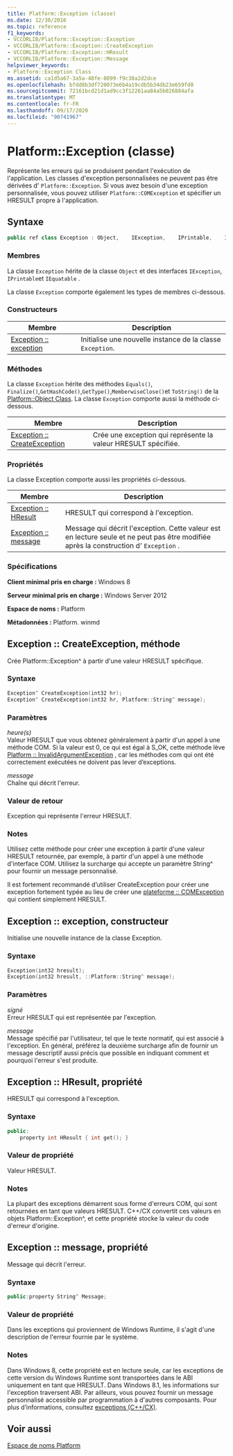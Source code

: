 ```yaml
---
title: Platform::Exception (classe)
ms.date: 12/30/2016
ms.topic: reference
f1_keywords:
- VCCORLIB/Platform::Exception::Exception
- VCCORLIB/Platform::Exception::CreateException
- VCCORLIB/Platform::Exception::HResult
- VCCORLIB/Platform::Exception::Message
helpviewer_keywords:
- Platform::Exception Class
ms.assetid: ca1d5a67-3a5a-48fe-8099-f9c38a2d2dce
ms.openlocfilehash: bfdd8b3df720073e6b4a19cdb5b34db23e659fd0
ms.sourcegitcommit: 72161bcd21d1ad9cc3f12261aa84a5b026884afa
ms.translationtype: MT
ms.contentlocale: fr-FR
ms.lasthandoff: 09/17/2020
ms.locfileid: "90741967"
---
```

# <a name="platformexception-class"></a>Platform::Exception (classe)

Représente les erreurs qui se produisent pendant l'exécution de l'application. Les classes d'exception personnalisées ne peuvent pas être dérivées d' `Platform::Exception`. Si vous avez besoin d'une exception personnalisée, vous pouvez utiliser `Platform::COMException` et spécifier un HRESULT propre à l'application.

## <a name="syntax"></a>Syntaxe

```cpp
public ref class Exception : Object,    IException,    IPrintable,    IEquatable
```

### <a name="members"></a>Membres

La classe `Exception` hérite de la classe `Object` et des interfaces `IException`, `IPrintable`et `IEquatable` .

La classe `Exception` comporte également les types de membres ci-dessous.

### <a name="constructors"></a>Constructeurs

|Membre|Description|
|------------|-----------------|
|[Exception :: exception](#ctor)|Initialise une nouvelle instance de la classe `Exception`.|

### <a name="methods"></a>Méthodes

La classe `Exception` hérite des méthodes `Equals()`, `Finalize()`,`GetHashCode()`,`GetType()`,`MemberwiseClose()`et `ToString()` de la [Platform::Object Class](../cppcx/platform-object-class.md). La classe `Exception` comporte aussi la méthode ci-dessous.

|Membre|Description|
|------------|-----------------|
|[Exception :: CreateException](#createexception)|Crée une exception qui représente la valeur HRESULT spécifiée.|

### <a name="properties"></a>Propriétés

La classe Exception comporte aussi les propriétés ci-dessous.

|Membre|Description|
|------------|-----------------|
|[Exception :: HResult](#hresult)|HRESULT qui correspond à l'exception.|
|[Exception :: message](#message)|Message qui décrit l'exception. Cette valeur est en lecture seule et ne peut pas être modifiée après la construction d' `Exception` .|

### <a name="requirements"></a>Spécifications

**Client minimal pris en charge :** Windows 8

**Serveur minimal pris en charge :** Windows Server 2012

**Espace de noms :** Platform

**Métadonnées :** Platform. winmd

## <a name="exceptioncreateexception-method"></a><a name="createexception"></a> Exception :: CreateException, méthode

Crée Platform::Exception^ à partir d'une valeur HRESULT spécifique.

### <a name="syntax"></a>Syntaxe

```cpp
Exception^ CreateException(int32 hr);
Exception^ CreateException(int32 hr, Platform::String^ message);
```

### <a name="parameters"></a>Paramètres

*heure(s)*<br/>
Valeur HRESULT que vous obtenez généralement à partir d'un appel à une méthode COM. Si la valeur est 0, ce qui est égal à S_OK, cette méthode lève [Platform :: InvalidArgumentException](../cppcx/platform-invalidargumentexception-class.md) , car les méthodes com qui ont été correctement exécutées ne doivent pas lever d’exceptions.

*message*<br/>
Chaîne qui décrit l'erreur.

### <a name="return-value"></a>Valeur de retour

Exception qui représente l'erreur HRESULT.

### <a name="remarks"></a>Notes

Utilisez cette méthode pour créer une exception à partir d'une valeur HRESULT retournée, par exemple, à partir d'un appel à une méthode d'interface COM. Utilisez la surcharge qui accepte un paramètre String^ pour fournir un message personnalisé.

Il est fortement recommandé d’utiliser CreateException pour créer une exception fortement typée au lieu de créer une [plateforme :: COMException](../cppcx/platform-comexception-class.md) qui contient simplement HRESULT.

## <a name="exceptionexception-constructor"></a><a name="ctor"></a> Exception :: exception, constructeur

Initialise une nouvelle instance de la classe Exception.

### <a name="syntax"></a>Syntaxe

```cpp
Exception(int32 hresult);
Exception(int32 hresult, ::Platform::String^ message);
```

### <a name="parameters"></a>Paramètres

*signé*<br/>
Erreur HRESULT qui est représentée par l'exception.

*message*<br/>
Message spécifié par l'utilisateur, tel que le texte normatif, qui est associé à l'exception. En général, préférez la deuxième surcharge afin de fournir un message descriptif aussi précis que possible en indiquant comment et pourquoi l'erreur s'est produite.

## <a name="exceptionhresult-property"></a><a name="hresult"></a> Exception :: HResult, propriété

HRESULT qui correspond à l'exception.

### <a name="syntax"></a>Syntaxe

```cpp
public:
    property int HResult { int get(); }
```

### <a name="property-value"></a>Valeur de propriété

Valeur HRESULT.

### <a name="remarks"></a>Notes

La plupart des exceptions démarrent sous forme d'erreurs COM, qui sont retournées en tant que valeurs HRESULT. C++/CX convertit ces valeurs en objets Platform::Exception^, et cette propriété stocke la valeur du code d'erreur d'origine.

## <a name="exceptionmessage-property"></a><a name="message"></a> Exception :: message, propriété

Message qui décrit l'erreur.

### <a name="syntax"></a>Syntaxe

```cpp
public:property String^ Message;
```

### <a name="property-value"></a>Valeur de propriété

Dans les exceptions qui proviennent de Windows Runtime, il s'agit d'une description de l'erreur fournie par le système.

### <a name="remarks"></a>Notes

Dans Windows 8, cette propriété est en lecture seule, car les exceptions de cette version du Windows Runtime sont transportées dans le ABI uniquement en tant que HRESULT. Dans Windows 8.1, les informations sur l'exception traversent ABI. Par ailleurs, vous pouvez fournir un message personnalisé accessible par programmation à d'autres composants. Pour plus d’informations, consultez [exceptions (C++/CX)](../cppcx/exceptions-c-cx.md).

## <a name="see-also"></a>Voir aussi

[Espace de noms Platform](../cppcx/platform-namespace-c-cx.md)
